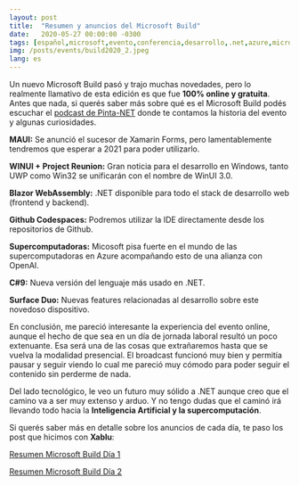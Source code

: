 ```yaml
---
layout: post
title:  "Resumen y anuncios del Microsoft Build"
date:   2020-05-27 00:00:00 -0300
tags: [español,microsoft,evento,conferencia,desarrollo,.net,azure,microsoft mvp,maui]
img: /posts/events/build2020_2.jpeg
lang: es
---
```


Un nuevo Microsoft Build pasó y trajo muchas novedades, pero lo realmente llamativo de esta edición es que fue **100% online y gratuita**. Antes que nada, si querés saber más sobre qué es el Microsoft Build podés escuchar el [podcast de Pinta-NET](https://bit.ly/pinta-net-1) donde te contamos la historia del evento y algunas curiosidades.

**MAUI:** Se anunció el sucesor de Xamarin Forms, pero lamentablemente tendremos que esperar a 2021 para poder utilizarlo.

**WINUI + Project Reunion:** Gran noticia para el desarrollo en Windows, tanto UWP como Win32 se unificarán con el nombre de WinUI 3.0.

**Blazor WebAssembly:** .NET disponible para todo el stack de desarrollo web (frontend y backend).

**Github Codespaces:** Podremos utilizar la IDE directamente desde los repositorios de Github.

**Supercomputadoras:** Micosoft pisa fuerte en el mundo de las supercomputadoras en Azure acompañando esto de una alianza con OpenAI.

**C#9:** Nueva versión del lenguaje más usado en .NET. 

**Surface Duo:** Nuevas features relacionadas al desarrollo sobre este novedoso dispositivo.

En conclusión, me pareció interesante la experiencia del evento online, aunque el hecho de que sea en un día de jornada laboral resultó un poco extenuante. Esa será una de las cosas que extrañaremos hasta que se vuelva la modalidad presencial. El broadcast funcionó muy bien y permitía pausar y seguir viendo lo cual me pareció muy cómodo para poder seguir el contenido sin perderme de nada.

Del lado tecnológico, le veo un futuro muy sólido a .NET aunque creo que el camino va a ser muy extenso y arduo. Y no tengo dudas que el caminó irá llevando todo hacia la **Inteligencia Artificial y la supercomputación**.

Si querés saber más en detalle sobre los anuncios de cada día, te paso los post que hicimos con **Xablu**:

[Resumen Microsoft Build Día 1](https://www.xablu.com/2020/05/20/microsoft-buid-2020-day-1/)

[Resumen Microsoft Build Día 2](https://www.xablu.com/2020/05/21/microsoft-buid-2020-day-2/)